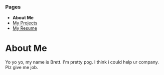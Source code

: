 ### Pages
- **About Me**
- [My Projects](/Portfolio/Projects/)
- [My Resume](/Portfolio/Resume.pdf)

# About Me

Yo yo yo, my name is Brett. I'm pretty pog. I think i could help ur company. Plz give me job.
